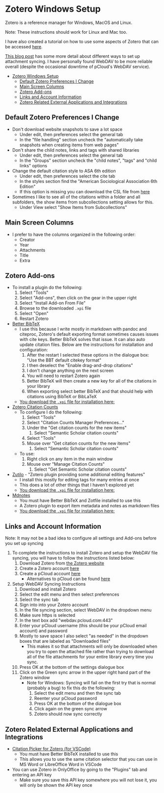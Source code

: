 # Zotero Windows Setup

Zotero is a reference manager for Windows, MacOS and Linux.

Note: These instructions should work for Linux and Mac too.

I have also created a tutorial on how to use some aspects of Zotero that can be accessed [here](https://ldsands.github.io/Slides/main_slides/one_offs/2020_09_Levi_Sands_Ref_Man_Zotero.html#/).

[This blog post](https://www.jdavidstark.com/3-ways-to-increase-your-zotero-cloud-storage/?fbclid=IwAR0HGGW_WcSWFs2VbXQWf3sp58YSA2iNbZIxp7Yikzjq6Gx-TWILjuWFgc4) has some more detail about different ways to set up attachment syncing. I have personally found WebDAV to be more reliable overall (despite the occasional downtime of pCloud's WebDAV service).

- [Zotero Windows Setup](#zotero-windows-setup)
    - [Default Zotero Preferences I Change](#default-zotero-preferences-i-change)
    - [Main Screen Columns](#main-screen-columns)
    - [Zotero Add-ons](#zotero-add-ons)
    - [Links and Account Information](#links-and-account-information)
    - [Zotero Related External Applications and Integrations](#zotero-related-external-applications-and-integrations)

## Default Zotero Preferences I Change

- Don't download website snapshots to save a lot space
    - Under edit, then preferences select the general tab
    - In the "file handling" section uncheck the "automatically take snapshots when creating items from web pages"
- Don't share the child notes, links and tags with shared libraries
    - Under edit, then preferences select the general tab
    - In the "Groups" section uncheck the "child notes", "tags" and "child links" options
- Change the default citation style to ASA 6th edition
    - Under edit, then preferences select the cite tab
    - In the styles section find the "American Sociological Association 6th Edition"
    - If this option is missing you can download the CSL file from [here](https://github.com/citation-style-language/styles/blob/master/american-sociological-association.csl)
- Sometimes I like to see all of the citations within a folder and all subfolders, the show items from subcollections setting allows for this.
    - Under View select "Show Items from Subcollections"

## Main Screen Columns

- I prefer to have the columns organized in the following order:
    - Creator
    - Year
    - Attachments
    - Title
    - Extra

## Zotero Add-ons

- To install a plugin do the following:
    1. Select "Tools"
    1. Select "Add-ons", then click on the gear in the upper right
    1. Select "Install Add-on From File"
    1. Browse to the downloaded `.xpi` file
    1. Select "Open"
    1. Restart Zotero
- [Better BibTeX](https://github.com/retorquere/zotero-better-bibtex)
    - I use this because I write mostly in markdown with pandoc and citeproc, Zotero's default exporting format sometimes causes issues with cite keys. Better BibTeX solves that issue. It can also auto update citation files. Below are the instructions for installation and configuration:
        1. After the restart I selected these options in the dialogue box: "Use the BBT default citekey format"
        1. I then deselect the "Enable drag-and-drop citations"
        1. I don't change anything on the next screen
        1. You will need to restart Zotero again
        1. Better BibTeX will then create a new key for all of the citations in your library
        1. When exporting select better BibTeX and that should help with citations using BibTeX or BibLaTeX
    - [You download the `.xpi` file for installation here:](https://github.com/retorquere/zotero-better-bibtex/releases/latest)
- [Zotero Citation Counts](https://github.com/eschnett/zotero-citationcounts)
    - To configure I do the following:
        1. Select "Tools"
        1. Select "Citation Counts Manager Preferences..."
        1. Under the "Get citation counts for the new items"
            1. Select "Semantic Scholar citation counts"
        1. Select "Tools"
        1. Mouse over "Get citation counts for the new items"
            1. Select "Semantic Scholar citation counts"
    - To use:
        1. Right click on any item in the main window
        1. Mouse over "Manage Citation Counts"
            1. Select "Get Semantic Scholar citation counts"
- [Zutilo](https://github.com/wshanks/Zutilo) - "Zotero plugin providing some additional editing features"
    - I install this mostly for editing tags for many entries at once
    - This does a lot of other things that I haven't explored yet
    - [You download the `.xpi` file for installation here:](https://github.com/wshanks/Zutilo/releases/lastest)
- [Mdnotes](https://github.com/argenos/zotero-mdnotes)
    - You must have Better BibTeX and Zotfile installed to use this
    - A Zotero plugin to export item metadata and notes as markdown files
    - [You download the `.xpi` file for installation here:](https://github.com/argenos/zotero-mdnotes/releases/)

## Links and Account Information

Note: It may not be a bad idea to configure all settings and Add-ons before you set up syncing

1. To complete the instructions to install Zotero and setup the WebDAV file syncing, you will have to follow the instructions listed below:
    1. Download Zotero from [the Zotero website](https://www.zotero.org/download/)
    1. Create a Zotero account [here](https://www.zotero.org/user/register/)
    1. Create a pCloud account [here](https://www.pcloud.com/)
        - Alternatives to pCloud can be found [here](https://www.zotero.org/support/kb/webdav_services)
1. Setup WebDAV Syncing Instructions
    1. Download and install Zotero
    1. Select the edit menu and then select preferences
    1. Select the sync tab
    1. Sign into into your Zotero account
    1. In the file syncing section, select WebDAV in the dropdown menu
    1. Make sure https is selected
    1. In the text box add "webdav.pcloud.com:443"
    1. Enter your pCloud username (this should be your pCloud email account) and password
    1. Mostly to save space I also select "as needed" in the dropdown boxes that are labeled as "Downloaded files"
        - This makes it so that attachments will only be downloaded when you try to open the attached file rather than trying to download all of the file attachments for your entire library every time you sync.
    1. Press OK at the bottom of the settings dialogue box
    1. Click on the Green sync arrow in the upper right hand part of the Zotero window
        - Note for Windows: Syncing will fail on the first try that is normal (probably a bug) to fix this do the following:
            1. Select the edit menu and then the sync tab
            1. Reenter your pCloud password
            1. Press OK at the bottom of the dialogue box
            1. Click again on the green sync arrow
            1. Zotero should now sync correctly

## Zotero Related External Applications and Integrations

- [Citation Picker for Zotero (for VSCode)](https://marketplace.visualstudio.com/items?itemName=mblode.zotero)
    - You must have Better BibTeX installed to use this
    - This allows you to use the same citation selector that you can use in MS Word or LibreOffice Word in VSCode
- You can use Zotero in OnlyOffice by going to the "Plugins" tab and entering an API key
    - Make sure you save this API key somewhere you will not lose it, you will only be shown the API key once
